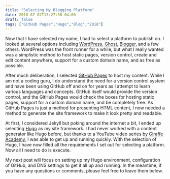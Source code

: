 ```yaml
---
title: "Selecting My Blogging Platform"
date: 2018-07-02T13:27:50-04:00
draft: false
tags: ["GitHub Pages","Hugo","Blog","2018"]
---
```


Now that I have selected my name, I had to select a platform to publish on.
I looked at several options including [WordPress](https://wordpress.com/), [Ghost](https://ghost.org/), [Blogger](https://www.blogger.com/), and a few others.
WordPress was the front runner for a while, but what I really wanted was a simplistic method to host static pages, version control, create and edit content anywhere, support for a custom domain name, and as free as possible.

<!--more-->

After much deliberation, I selected [GitHub Pages](https://pages.github.com/) to host my content.
While I am not a coding guru, I do understand the need for a version control system and have been using GitHub off and on for years as I attempt to learn various languages and concepts.
GitHub itself would provide the version control, and the GitHub Pages would check the boxes for hosting static pages, support for a custom domain name, and be completely free.
As GitHub Pages is just a method for presenting HTML content, I now needed a method to generate the site framework to make it look pretty and readable.

At first, I considered Jekyll but poking around the internet a bit, I ended up selecting [Hugo](https://gohugo.io/) as my site framework.
I had never worked with a content generator like Hugo before, but thanks to a YouTube video series by [Giraffe Academy]( https://www.giraffeacademy.com/static-site-generators/hugo/), I was able to get up and running quickly.
With the selection of Hugo, I have now filled all the requirements I set out for selecting a platform.
Now all I need to do is execute.

My next post will focus on setting up my Hugo environment, configuration of GitHub, and DNS settings to get it all up and running.
In the meantime, if you have any questions or comments, please feel free to leave them below.
